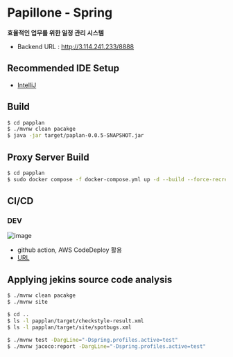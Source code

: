 # Papillone - Spring
**효율적인 업무를 위한 일정 관리 시스템**
- Backend URL : http://3.114.241.233/8888

## Recommended IDE Setup

- [IntelliJ](https://www.jetbrains.com/ko-kr/idea/) 

## Build
```sh
$ cd papplan
$ ./mvnw clean pacakge
$ java -jar target/paplan-0.0.5-SNAPSHOT.jar
```

## Proxy Server Build
```sh
$ cd papplan
$ sudo docker compose -f docker-compose.yml up -d --build --force-recreate
```

## CI/CD
### DEV
![image](https://github.com/T2-Papillon/Spring/assets/66417882/71266733-a824-4598-ae23-279c961f6e4b)
-  github action, AWS CodeDeploy 활용
- [URL](http://3.114.241.233/8888)

## Applying jekins source code analysis
```bash
$ ./mvnw clean pacakge
$ ./mvnw site

$ cd ..
$ ls -l papplan/target/checkstyle-result.xml
$ ls -l papplan/target/site/spotbugs.xml

$ ./mvnw test -DargLine="-Dspring.profiles.active=test"
$ ./mvnw jacoco:report -DargLine="-Dspring.profiles.active=test"
```